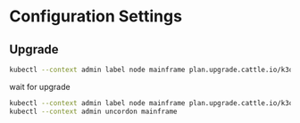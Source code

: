 # Configuration Settings

## Upgrade

```bash
kubectl --context admin label node mainframe plan.upgrade.cattle.io/k3os-latest=enabled
```

wait for upgrade

```bash
kubectl --context admin label node mainframe plan.upgrade.cattle.io/k3os-latest-
kubectl --context admin uncordon mainframe
```
